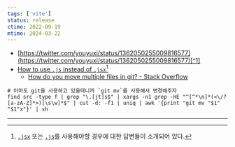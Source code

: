 ```yaml
---
tags: ['vite']
status: release
ctime: 2022-09-19
mtime: 2024-03-22
---
```


- [https://twitter.com/youyuxi/status/1362050255009816577](https://twitter.com/youyuxi/status/1362050255009816577)[^1]
- [How to use `.js` instead of `.jsx`](https://github.com/vitejs/vite/discussions/3448)[^2]
  - [How do you move multiple files in git? - Stack Overflow](https://stackoverflow.com/questions/2212857/how-do-you-move-multiple-files-in-git)

```shell
# 아마도 git을 사용하고 있을테니까 `git mv`를 사용해서 변경해주자
find src -type f | grep "\.[jt]s$" | xargs -n1 grep -HE "^[^*\n]*(<\/?[a-zA-Z]*>)[\s\w]*$" | cut -d: -f1 | uniq | awk '{print "git mv "$1" "$1"x"}' | sh
```

---

[^1]: Vite가 JSX 처리를 위해 .jsx 확장자를 요구하는 이유는 대부분의 경우 일반 .js 파일이 브라우저에서 작동하기 위해 전체 AST 변환이 필요하지 않아야 하기 때문입니다. .js 파일에서 JSX를 허용한다는 것은 제공되는 모든 파일이 JSX를 포함하는 경우에 대비하여 전체 AST 처리되어야 함을 의미합니다.
[^2]: [`.jsx`](https://github.com/vitejs/vite/discussions/3448#discussioncomment-1859773) 또는 [`.js`](https://github.com/vitejs/vite/discussions/3448#discussioncomment-749919)를 사용해야할 경우에 대한 답변들이 소개되어 있다.
